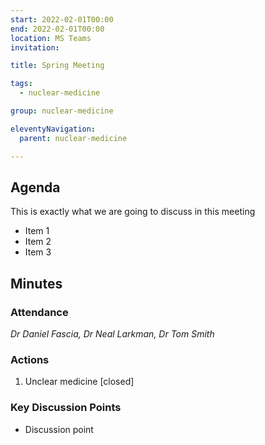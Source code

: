 ```yaml
---
start: 2022-02-01T00:00
end: 2022-02-01T00:00
location: MS Teams
invitation: 

title: Spring Meeting

tags:
  - nuclear-medicine

group: nuclear-medicine

eleventyNavigation:
  parent: nuclear-medicine

---
```


## Agenda

This is exactly what we are going to discuss in this meeting

* Item 1
* Item 2
* Item 3

## Minutes

### Attendance
_Dr Daniel Fascia, Dr Neal Larkman, Dr Tom Smith_
    
### Actions

1. Unclear medicine [closed]
    
### Key Discussion Points

* Discussion point
